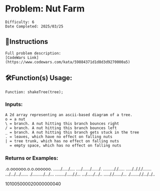 # Problem: Nut Farm
	Difficulty: 6
	Date Completed: 2025/03/25

## 📜Instructions
	Full problem description:
	[CodeWars Link](https://www.codewars.com/kata/59884371d1d8d3d9270000a5)

## 🛠Function(s) Usage:
	Function: shakeTree(tree);

### Inputs:
	A 2d array representing an ascii-based diagram of a tree.
	o = a nut
	\ = branch. A nut hitting this branch bounces right
	/ = branch. A nut hitting this branch bounces left
	_ = branch. A nut hitting this branch gets stuck in the tree
	. = leaves, which have no effect on falling nuts
	| = tree trunk, which has no effect on falling nuts
	  = empty space, which has no effect on falling nuts

### Returns or Examples:
.o.oooooo.o.o.oooooo.
..\.\.../..\.../..\..
..../..\..../....../.
.....\...././.\..\.\.
...../../././...\....
.../.../..\./.\..\...
./.......\../.\../...
....\..../....././...
.../.\._.\../._../.\.
.\...././....\../.\..
./......././.../../..
            
            
            
            
            
            
101005000020000000040